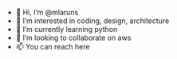 - 👋 Hi, I’m @mlaruns
- 👀 I’m interested in coding, design, architecture
- 🌱 I’m currently learning python
- 💞️ I’m looking to collaborate on aws
- 📫 You can reach here

<!---
mlaruns/mlaruns is a ✨ special ✨ repository because its `README.md` (this file) appears on your GitHub profile.
You can click the Preview link to take a look at your changes.
--->
